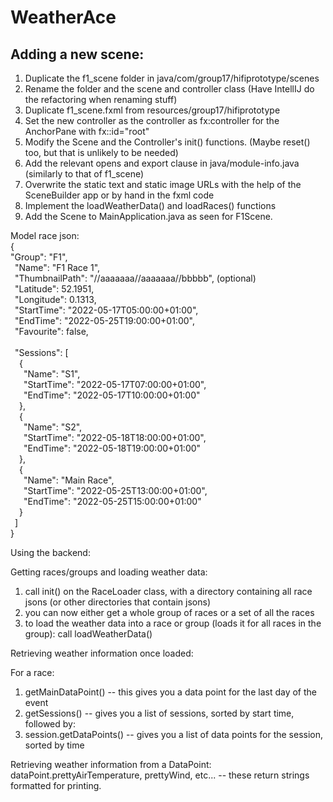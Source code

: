 # WeatherAce

## Adding a new scene:
1. Duplicate the f1_scene folder in java/com/group17/hifiprototype/scenes 
2. Rename the folder and the scene and controller class (Have IntellIJ do the refactoring when renaming stuff)
3. Duplicate f1_scene.fxml from resources/group17/hifiprototype 
4. Set the new controller as the controller as fx:controller for the AnchorPane with fx::id="root"
5. Modify the Scene and the Controller's init() functions. (Maybe reset() too, but that is unlikely to be needed)
6. Add the relevant opens and export clause in java/module-info.java (similarly to that of f1_scene)
7. Overwrite the static text and static image URLs with the help of the SceneBuilder app or by hand in the fxml code
8. Implement the loadWeatherData() and loadRaces() functions
9. Add the Scene to MainApplication.java as seen for F1Scene.

Model race json:  
{  
"Group": "F1",  
&ensp;"Name": "F1 Race 1",  
&ensp;"ThumbnailPath": "//aaaaaaa//aaaaaaa//bbbbb", (optional)  
&ensp;"Latitude": 52.1951,  
&ensp;"Longitude": 0.1313,  
&ensp;"StartTime": "2022-05-17T05:00:00+01:00",  
&ensp;"EndTime": "2022-05-25T19:00:00+01:00",  
&ensp;"Favourite": false,  
&ensp;  
&ensp;"Sessions": [  
&ensp;&ensp;{  
&ensp;&ensp;&ensp;"Name": "S1",  
&ensp;&ensp;&ensp;"StartTime": "2022-05-17T07:00:00+01:00",  
&ensp;&ensp;&ensp;"EndTime": "2022-05-17T10:00:00+01:00"  
&ensp;&ensp;},  
&ensp;&ensp;{  
&ensp;&ensp;&ensp;"Name": "S2",  
&ensp;&ensp;&ensp;"StartTime": "2022-05-18T18:00:00+01:00",  
&ensp;&ensp;&ensp;"EndTime": "2022-05-18T19:00:00+01:00"  
&ensp;&ensp;},  
&ensp;&ensp;{  
&ensp;&ensp;&ensp;"Name": "Main Race",  
&ensp;&ensp;&ensp;"StartTime": "2022-05-25T13:00:00+01:00",  
&ensp;&ensp;&ensp;"EndTime": "2022-05-25T15:00:00+01:00"  
&ensp;&ensp;}  
&ensp;]  
}


Using the backend:

Getting races/groups and loading weather data:
1. call init() on the RaceLoader class, with a directory containing all race jsons (or other directories that contain jsons)
2. you can now either get a whole group of races or a set of all the races
3. to load the weather data into a race or group (loads it for all races in the group): call loadWeatherData()

Retrieving weather information once loaded:

For a race:
1. getMainDataPoint() -- this gives you a data point for the last day of the event
2. getSessions() -- gives you a list of sessions, sorted by start time, followed by:
3. session.getDataPoints() -- gives you a list of data points for the session, sorted by time

Retrieving weather information from a DataPoint:
dataPoint.prettyAirTemperature, prettyWind, etc... -- these return strings formatted for printing.

